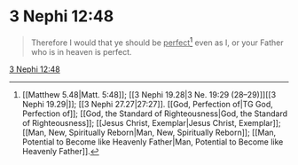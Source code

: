 # 3 Nephi 12:48

> Therefore I would that ye should be <u>perfect</u>[^a] even as I, or your Father who is in heaven is perfect.

[3 Nephi 12:48](https://www.churchofjesuschrist.org/study/scriptures/bofm/3-ne/12?lang=eng&id=p48#p48)


[^a]: [[Matthew 5.48|Matt. 5:48]]; [[3 Nephi 19.28|3 Ne. 19:29 (28–29)]][[3 Nephi 19.29|]]; [[3 Nephi 27.27|27:27]]. [[God, Perfection of|TG God, Perfection of]]; [[God, the Standard of Righteousness|God, the Standard of Righteousness]]; [[Jesus Christ, Exemplar|Jesus Christ, Exemplar]]; [[Man, New, Spiritually Reborn|Man, New, Spiritually Reborn]]; [[Man, Potential to Become like Heavenly Father|Man, Potential to Become like Heavenly Father]].  
